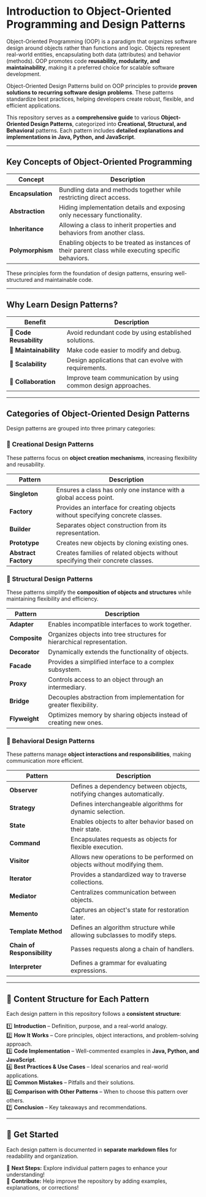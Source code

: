 # Introduction to Object-Oriented Programming and Design Patterns

Object-Oriented Programming (OOP) is a paradigm that organizes software design around objects rather than functions and logic. Objects represent real-world entities, encapsulating both data (attributes) and behavior (methods). OOP promotes code **reusability, modularity, and maintainability**, making it a preferred choice for scalable software development.

Object-Oriented Design Patterns build on OOP principles to provide **proven solutions to recurring software design problems**. These patterns standardize best practices, helping developers create robust, flexible, and efficient applications.

This repository serves as a **comprehensive guide** to various **Object-Oriented Design Patterns**, categorized into **Creational, Structural, and Behavioral** patterns. Each pattern includes **detailed explanations and implementations in Java, Python, and JavaScript**.

---

## Key Concepts of Object-Oriented Programming

| Concept             | Description |
|--------------------|-------------|
| **Encapsulation**  | Bundling data and methods together while restricting direct access. |
| **Abstraction**    | Hiding implementation details and exposing only necessary functionality. |
| **Inheritance**    | Allowing a class to inherit properties and behaviors from another class. |
| **Polymorphism**   | Enabling objects to be treated as instances of their parent class while executing specific behaviors. |

These principles form the foundation of design patterns, ensuring well-structured and maintainable code.

---

## Why Learn Design Patterns?
| Benefit                 | Description |
|-------------------------|-------------|
| 🔹 **Code Reusability** | Avoid redundant code by using established solutions. |
| 🔹 **Maintainability**  | Make code easier to modify and debug. |
| 🔹 **Scalability**      | Design applications that can evolve with requirements. |
| 🔹 **Collaboration**    | Improve team communication by using common design approaches. |

---

## Categories of Object-Oriented Design Patterns
Design patterns are grouped into three primary categories:

### **🔹 Creational Design Patterns**
These patterns focus on **object creation mechanisms**, increasing flexibility and reusability.

| Pattern | Description |
|---------|-------------|
| **Singleton**  | Ensures a class has only one instance with a global access point. |
| **Factory**  | Provides an interface for creating objects without specifying concrete classes. |
| **Builder**  | Separates object construction from its representation. |
| **Prototype**  | Creates new objects by cloning existing ones. |
| **Abstract Factory**  | Creates families of related objects without specifying their concrete classes. |


### **🔹 Structural Design Patterns**
These patterns simplify the **composition of objects and structures** while maintaining flexibility and efficiency.

| Pattern | Description |
|---------|-------------|
| **Adapter**  | Enables incompatible interfaces to work together. |
| **Composite**  | Organizes objects into tree structures for hierarchical representation. |
| **Decorator**  | Dynamically extends the functionality of objects. |
| **Facade**  | Provides a simplified interface to a complex subsystem. |
| **Proxy**  | Controls access to an object through an intermediary. |
| **Bridge**  | Decouples abstraction from implementation for greater flexibility. |
| **Flyweight**  | Optimizes memory by sharing objects instead of creating new ones. |


### **🔹 Behavioral Design Patterns**
These patterns manage **object interactions and responsibilities**, making communication more efficient.

| Pattern | Description |
|---------|-------------|
| **Observer**  | Defines a dependency between objects, notifying changes automatically. |
| **Strategy**  | Defines interchangeable algorithms for dynamic selection. |
| **State**  | Enables objects to alter behavior based on their state. |
| **Command**  | Encapsulates requests as objects for flexible execution. |
| **Visitor**  | Allows new operations to be performed on objects without modifying them. |
| **Iterator**  | Provides a standardized way to traverse collections. |
| **Mediator**  | Centralizes communication between objects. |
| **Memento**  | Captures an object's state for restoration later. |
| **Template Method**  | Defines an algorithm structure while allowing subclasses to modify steps. |
| **Chain of Responsibility**  | Passes requests along a chain of handlers. |
| **Interpreter**  | Defines a grammar for evaluating expressions. |

---

## 📌 Content Structure for Each Pattern
Each design pattern in this repository follows a **consistent structure**:

1️⃣ **Introduction** – Definition, purpose, and a real-world analogy.  
2️⃣ **How It Works** – Core principles, object interactions, and problem-solving approach.  
3️⃣ **Code Implementation** – Well-commented examples in **Java, Python, and JavaScript**.  
4️⃣ **Best Practices & Use Cases** – Ideal scenarios and real-world applications.  
5️⃣ **Common Mistakes** – Pitfalls and their solutions.  
6️⃣ **Comparison with Other Patterns** – When to choose this pattern over others.  
7️⃣ **Conclusion** – Key takeaways and recommendations.

---

## 🚀 Get Started
Each design pattern is documented in **separate markdown files** for readability and organization. 

📌 **Next Steps:** Explore individual pattern pages to enhance your understanding!  
📌 **Contribute:** Help improve the repository by adding examples, explanations, or corrections!  
